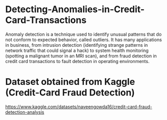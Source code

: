 # Detecting-Anomalies-in-Credit-Card-Transactions
  Anomaly detection is a technique used to identify unusual patterns that do not conform to expected behavior, called outliers. It has many applications in business, from intrusion detection (identifying strange patterns in network traffic that could signal a hack) to system health monitoring (spotting a malignant tumor in an MRI scan), and from fraud detection in credit card transactions to fault detection in operating environments.
# Dataset obtained from Kaggle (Credit-Card Fraud Detection)
  https://www.kaggle.com/datasets/naveengowda16/credit-card-fraud-detection-analysis
  
